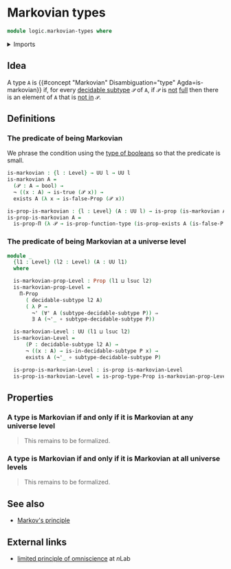 # Markovian types

```agda
module logic.markovian-types where
```

<details><summary>Imports</summary>

```agda
open import elementary-number-theory.natural-numbers

open import foundation.booleans
open import foundation.decidable-subtypes
open import foundation.dependent-pair-types
open import foundation.disjunction
open import foundation.existential-quantification
open import foundation.function-types
open import foundation.inhabited-types
open import foundation.negation
open import foundation.universal-quantification
open import foundation.universe-levels

open import foundation-core.identity-types
open import foundation-core.propositions
open import foundation-core.sets

open import univalent-combinatorics.standard-finite-types
```

</details>

## Idea

A type `A` is {{#concept "Markovian" Disambiguation="type" Agda=is-markovian}}
if, for every [decidable subtype](foundation.decidable-subtypes.md) `𝒫` of `A`,
if `𝒫` is [not](foundation-core.negation.md) [full](foundation.full-subtypes.md)
then there is an element of `A` that is
[not in](foundation.complements-subtypes.md) `𝒫`.

## Definitions

### The predicate of being Markovian

We phrase the condition using the [type of booleans](foundation.booleans.md) so
that the predicate is small.

```agda
is-markovian : {l : Level} → UU l → UU l
is-markovian A =
  (𝒫 : A → bool) →
  ¬ ((x : A) → is-true (𝒫 x)) →
  exists A (λ x → is-false-Prop (𝒫 x))

is-prop-is-markovian : {l : Level} (A : UU l) → is-prop (is-markovian A)
is-prop-is-markovian A =
  is-prop-Π (λ 𝒫 → is-prop-function-type (is-prop-exists A (is-false-Prop ∘ 𝒫)))
```

### The predicate of being Markovian at a universe level

```agda
module _
  {l1 : Level} (l2 : Level) (A : UU l1)
  where

  is-markovian-prop-Level : Prop (l1 ⊔ lsuc l2)
  is-markovian-prop-Level =
    Π-Prop
      ( decidable-subtype l2 A)
      ( λ P →
        ¬' (∀' A (subtype-decidable-subtype P)) ⇒
        ∃ A (¬'_ ∘ subtype-decidable-subtype P))

  is-markovian-Level : UU (l1 ⊔ lsuc l2)
  is-markovian-Level =
      (P : decidable-subtype l2 A) →
      ¬ ((x : A) → is-in-decidable-subtype P x) →
      exists A (¬'_ ∘ subtype-decidable-subtype P)

  is-prop-is-markovian-Level : is-prop is-markovian-Level
  is-prop-is-markovian-Level = is-prop-type-Prop is-markovian-prop-Level
```

## Properties

### A type is Markovian if and only if it is Markovian at any universe level

> This remains to be formalized.

### A type is Markovian if and only if it is Markovian at all universe levels

> This remains to be formalized.

## See also

- [Markov's principle](logic.markovs-principle.md)

## External links

- [limited principle of omniscience](https://ncatlab.org/nlab/show/limited+principle+of+omniscience)
  at $n$Lab
